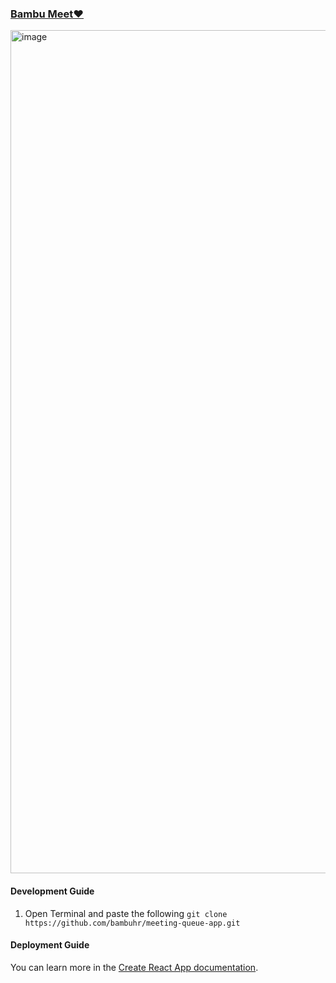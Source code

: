 ### [Bambu Meet❤️](https://bambumeet.netlify.app/)

<img width="1349" alt="image" src="https://user-images.githubusercontent.com/4751342/187145341-14075f2d-2b5a-49f7-8b38-0493f8b9479b.png">

#### Development Guide
1. Open Terminal and paste the following
`git clone https://github.com/bambuhr/meeting-queue-app.git`

#### Deployment Guide



You can learn more in the [Create React App documentation](https://facebook.github.io/create-react-app/docs/getting-started).
